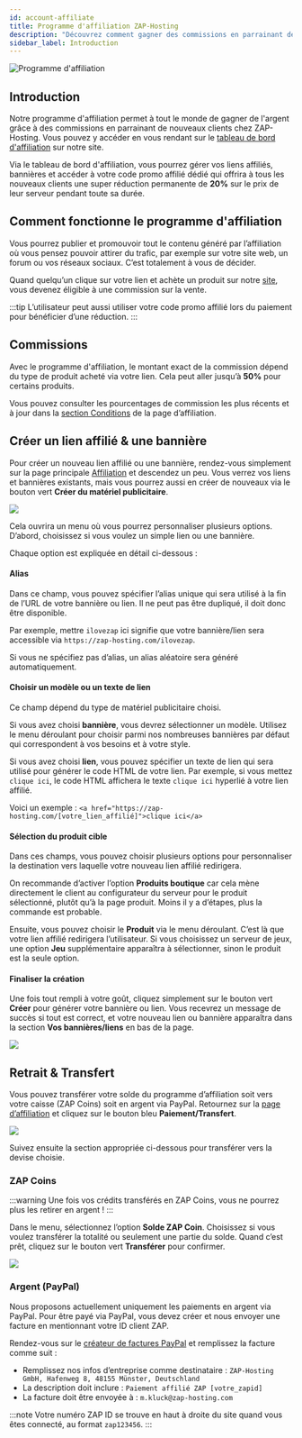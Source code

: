 ```yaml
---
id: account-affiliate
title: Programme d'affiliation ZAP-Hosting
description: "Découvrez comment gagner des commissions en parrainant des clients chez ZAP-Hosting et boostez vos revenus avec des réductions exclusives → En savoir plus maintenant"
sidebar_label: Introduction
---
```


![Programme d'affiliation](https://screensaver01.zap-hosting.com/index.php/s/GoXwRnHrRARc4jk/preview)

## Introduction

Notre programme d'affiliation permet à tout le monde de gagner de l'argent grâce à des commissions en parrainant de nouveaux clients chez ZAP-Hosting. Vous pouvez y accéder en vous rendant sur le [tableau de bord d'affiliation](https://zap-hosting.com/en/customer/affiliate/) sur notre site.

Via le tableau de bord d'affiliation, vous pourrez gérer vos liens affiliés, bannières et accéder à votre code promo affilié dédié qui offrira à tous les nouveaux clients une super réduction permanente de **20%** sur le prix de leur serveur pendant toute sa durée.

## Comment fonctionne le programme d'affiliation

Vous pourrez publier et promouvoir tout le contenu généré par l’affiliation où vous pensez pouvoir attirer du trafic, par exemple sur votre site web, un forum ou vos réseaux sociaux. C’est totalement à vous de décider.

Quand quelqu’un clique sur votre lien et achète un produit sur notre [site](https://zap-hosting.com/), vous devenez éligible à une commission sur la vente.

:::tip
L’utilisateur peut aussi utiliser votre code promo affilié lors du paiement pour bénéficier d’une réduction.
:::

## Commissions

Avec le programme d'affiliation, le montant exact de la commission dépend du type de produit acheté via votre lien. Cela peut aller jusqu’à **50%** pour certains produits.

Vous pouvez consulter les pourcentages de commission les plus récents et à jour dans la [section Conditions](https://zap-hosting.com/en/customer/affiliate/conditions/) de la page d’affiliation.

## Créer un lien affilié & une bannière

Pour créer un nouveau lien affilié ou une bannière, rendez-vous simplement sur la page principale [Affiliation](https://zap-hosting.com/en/customer/affiliate/) et descendez un peu. Vous verrez vos liens et bannières existants, mais vous pourrez aussi en créer de nouveaux via le bouton vert **Créer du matériel publicitaire**.

![](https://screensaver01.zap-hosting.com/index.php/s/zHjcrXACxAoA7qJ/preview)

Cela ouvrira un menu où vous pourrez personnaliser plusieurs options. D’abord, choisissez si vous voulez un simple lien ou une bannière.

Chaque option est expliquée en détail ci-dessous :

#### Alias

Dans ce champ, vous pouvez spécifier l’alias unique qui sera utilisé à la fin de l’URL de votre bannière ou lien. Il ne peut pas être dupliqué, il doit donc être disponible.

Par exemple, mettre `ilovezap` ici signifie que votre bannière/lien sera accessible via `https://zap-hosting.com/ilovezap`.

Si vous ne spécifiez pas d’alias, un alias aléatoire sera généré automatiquement.

#### Choisir un modèle ou un texte de lien

Ce champ dépend du type de matériel publicitaire choisi.

Si vous avez choisi **bannière**, vous devrez sélectionner un modèle. Utilisez le menu déroulant pour choisir parmi nos nombreuses bannières par défaut qui correspondent à vos besoins et à votre style.

Si vous avez choisi **lien**, vous pouvez spécifier un texte de lien qui sera utilisé pour générer le code HTML de votre lien. Par exemple, si vous mettez `clique ici`, le code HTML affichera le texte `clique ici` hyperlié à votre lien affilié.

Voici un exemple : `<a href="https://zap-hosting.com/[votre_lien_affilié]">clique ici</a>`

#### Sélection du produit cible

Dans ces champs, vous pouvez choisir plusieurs options pour personnaliser la destination vers laquelle votre nouveau lien affilié redirigera.

On recommande d’activer l’option **Produits boutique** car cela mène directement le client au configurateur du serveur pour le produit sélectionné, plutôt qu’à la page produit. Moins il y a d’étapes, plus la commande est probable.

Ensuite, vous pouvez choisir le **Produit** via le menu déroulant. C’est là que votre lien affilié redirigera l’utilisateur. Si vous choisissez un serveur de jeux, une option **Jeu** supplémentaire apparaîtra à sélectionner, sinon le produit est la seule option.

#### Finaliser la création

Une fois tout rempli à votre goût, cliquez simplement sur le bouton vert **Créer** pour générer votre bannière ou lien. Vous recevrez un message de succès si tout est correct, et votre nouveau lien ou bannière apparaîtra dans la section **Vos bannières/liens** en bas de la page.

![](https://screensaver01.zap-hosting.com/index.php/s/THYSkKPHtSpMgiy/preview)

## Retrait & Transfert

Vous pouvez transférer votre solde du programme d’affiliation soit vers votre caisse (ZAP Coins) soit en argent via PayPal. Retournez sur la [page d’affiliation](https://zap-hosting.com/en/customer/affiliate/) et cliquez sur le bouton bleu **Paiement/Transfert**.

![](https://screensaver01.zap-hosting.com/index.php/s/GnzqQrQtC3jtzt9/preview)

Suivez ensuite la section appropriée ci-dessous pour transférer vers la devise choisie.

### ZAP Coins

:::warning
Une fois vos crédits transférés en ZAP Coins, vous ne pourrez plus les retirer en argent !
:::

Dans le menu, sélectionnez l’option **Solde ZAP Coin**. Choisissez si vous voulez transférer la totalité ou seulement une partie du solde. Quand c’est prêt, cliquez sur le bouton vert **Transférer** pour confirmer.

![](https://screensaver01.zap-hosting.com/index.php/s/HyCXmc2KzqSY4yL/preview)

### Argent (PayPal)

Nous proposons actuellement uniquement les paiements en argent via PayPal. Pour être payé via PayPal, vous devez créer et nous envoyer une facture en mentionnant votre ID client ZAP.

Rendez-vous sur le [créateur de factures PayPal](https://www.paypal.com/invoice/create?fromWidget=newuser) et remplissez la facture comme suit :

- Remplissez nos infos d’entreprise comme destinataire : `ZAP-Hosting GmbH, Hafenweg 8, 48155 Münster, Deutschland`
- La description doit inclure : `Paiement affilié ZAP [votre_zapid]`
- La facture doit être envoyée à : `m.kluck@zap-hosting.com`

:::note
Votre numéro ZAP ID se trouve en haut à droite du site quand vous êtes connecté, au format `zap123456`.
:::